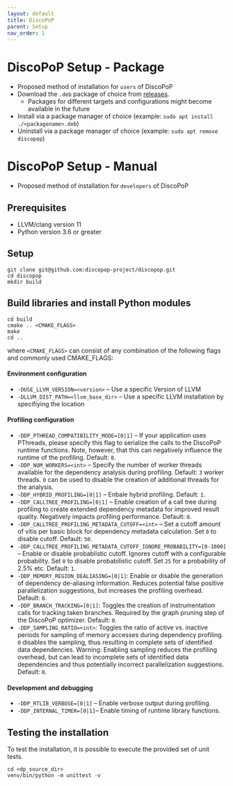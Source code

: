 ```yaml
---
layout: default
title: DiscoPoP
parent: Setup
nav_order: 1
---
```


# DiscoPoP Setup - Package
- Proposed method of installation for `users` of DiscoPoP
- Download the `.deb` package of choice from [releases](https://github.com/discopop-project/discopop/releases).
    - Packages for different targets and configurations might become available in the future
- Install via a package manager of choice (example: `sudo apt install ./<packagename>.deb`)
- Uninstall via a package manager of choice (example: `sudo apt remove discopop`)


# DiscoPoP Setup - Manual
- Proposed method of installation for `developers` of DiscoPoP
## Prerequisites
- LLVM/clang version 11
- Python version 3.6 or greater

## Setup
```
git clone git@github.com:discopop-project/discopop.git
cd discopop
mkdir build
```

## Build libraries and install Python modules
```
cd build
cmake .. <CMAKE_FLAGS>
make
cd ..
```

where `<CMAKE_FLAGS>` can consist of any combination of the following flags and commonly used CMAKE_FLAGS:
#### Environment configuration
- `-DUSE_LLVM_VERSION=<version>` &ndash; Use a specific Version of LLVM
- `-DLLVM_DIST_PATH=<llvm_base_dir>` &ndash; Use a specific LLVM installation by specifiying the location
#### Profiling configuration
- `-DDP_PTHREAD_COMPATIBILITY_MODE=[0|1]` &ndash; If your application uses PThreads, please specify this flag to serialize the calls to the DiscoPoP runtime functions. Note, however, that this can negatively influence the runtime of the profiling. Default: `0`.
- `-DDP_NUM_WORKERS=<int>` &ndash; Specify the number of worker threads available for the dependency analysis during profiling. Default: `3` worker threads. `0` can be used to disable the creation of additional threads for the analysis.
- `-DDP_HYBRID_PROFILING=[0|1]` &ndash; Enbale hybrid profiling. Default: `1`.
- `-DDP_CALLTREE_PROFILING=[0|1]` &ndash; Enable creation of a call tree during profiling to create extended dependency metadata for improved result quality. Negatively impacts profiling performance. Default: `0`.
- `-DDP_CALLTREE_PROFILING_METADATA_CUTOFF=<int>` &ndash; Set a cutoff amount of vitis per basic block for dependency metadata calculation. Set `0` to disable cutoff. Default: `50`.
- `-DDP_CALLTREE_PROFILING_METADATA_CUTOFF_IGNORE_PROBABILITY=[0-1000]` &ndash; Enable or disable probablistic cutoff. Ignores cutoff with a configurable probability. Set `0` to disable probabilistic cutoff. Set `25` for a probability of 2.5% etc. Default: `1`.
- `-DDP_MEMORY_REGION_DEALIASING=[0|1]`: Enable or disable the generation of dependency de-aliasing information. Reduces potential false positive parallelization suggestions, but increases the profiling overhead. Default: `0`.
- `-DDP_BRANCH_TRACKING=[0|1]`: Toggles the creation of instrumentation calls for tracking taken branches. Required by the graph pruning step of the DiscoPoP optimizer. Default: `0`.
- `-DDP_SAMPLING_RATIO=<int>`: Toggles the ratio of active vs. inactive periods for sampling of memory accesses during dependency profiling. `0` disables the sampling, thus resulting in complete sets of identified data dependencies. Warning: Enabling sampling reduces the profiling overhead, but can lead to incomplete sets of identified data dependencies and thus potentially incorrect parallelization suggestions. Default: `0`.

#### Development and debugging
- `-DDP_RTLIB_VERBOSE=[0|1]` &ndash; Enable verbose output during profiling.
- `-DDP_INTERNAL_TIMER=[0|1]`&ndash; Enable timing of runtime library functions.


## Testing the installation
To test the installation, it is possible to execute the provided set of unit tests.
```
cd <dp_source_dir>
venv/bin/python -m unittest -v
```
